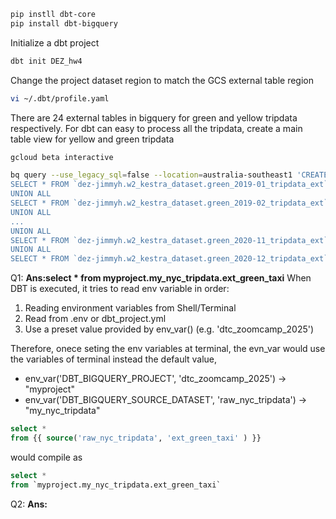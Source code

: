 ```bash
pip instll dbt-core
pip install dbt-bigquery
```

Initialize a dbt project

```bash
dbt init DEZ_hw4
```

Change the project dataset region to match the GCS external table region 
```bash 
vi ~/.dbt/profile.yaml
```

There are 24 external tables in bigquery for green and yellow tripdata respectively. For dbt can easy to process all the tripdata, create a main table view for yellow and green tripdata
```bash
gcloud beta interactive
```

```bash
bq query --use_legacy_sql=false --location=australia-southeast1 'CREATE OR REPLACE VIEW `dez-jimmyh.w2_kestra_dataset.green_tripdata_view` AS
SELECT * FROM `dez-jimmyh.w2_kestra_dataset.green_2019-01_tripdata_ext`
UNION ALL
SELECT * FROM `dez-jimmyh.w2_kestra_dataset.green_2019-02_tripdata_ext`
UNION ALL
...
UNION ALL
SELECT * FROM `dez-jimmyh.w2_kestra_dataset.green_2020-11_tripdata_ext`
UNION ALL
SELECT * FROM `dez-jimmyh.w2_kestra_dataset.green_2020-12_tripdata_ext`;'
```

Q1:
**Ans:select * from myproject.my_nyc_tripdata.ext_green_taxi**
When DBT is executed, it tries to read env variable in order:

1. Reading environment variables from Shell/Terminal
2. Read from .env or dbt_project.yml
3. Use a preset value provided by env_var() (e.g. 'dtc_zoomcamp_2025')

Therefore, onece seting the env variables at terminal, the evn_var would use the variables of terminal instead the default value, 

- env_var('DBT_BIGQUERY_PROJECT', 'dtc_zoomcamp_2025') →  "myproject"
- env_var('DBT_BIGQUERY_SOURCE_DATASET', 'raw_nyc_tripdata') →  "my_nyc_tripdata"

```sql
select * 
from {{ source('raw_nyc_tripdata', 'ext_green_taxi' ) }}
```

would compile as

```sql
select * 
from `myproject.my_nyc_tripdata.ext_green_taxi`
```

Q2:
**Ans:**